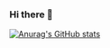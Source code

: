 ### Hi there 👋

[![Anurag's GitHub stats](https://github-readme-stats.vercel.app/api?username=volxdarktv)](https://github.com/anuraghazra/github-readme-stats)
